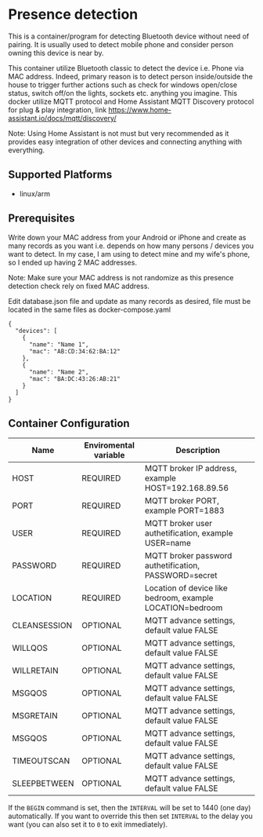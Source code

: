 # Presence detection

This is a container/program for detecting Bluetooth device without need of pairing. It is usually used to detect mobile phone and consider person owning this device is near by.

This container utilize Bluetooth classic to detect the device i.e. Phone via MAC address. Indeed, primary reason is to detect person inside/outside the house to trigger further actions such as check for windows open/close status, switch off/on the lights, sockets etc. anything you imagine. This docker utilize MQTT protocol and Home Assistant MQTT Discovery protocol for plug & play integration, link https://www.home-assistant.io/docs/mqtt/discovery/

Note: Using Home Assistant is not must but very recommended as it provides easy integration of other devices and connecting anything with everything.

## Supported Platforms

* linux/arm

## Prerequisites

Write down your MAC address from your Android or iPhone and create as many records as you want i.e. depends on how many persons / devices you want to detect. In my case, I am using to detect mine and my wife's phone, so I ended up having 2 MAC addresses.

Note: Make sure your MAC address is not randomize as this presence detection check rely on fixed MAC address.

Edit database.json file and update as many records as desired, file must be located in the same files as docker-compose.yaml

```
{
  "devices": [
    {
      "name": "Name 1",
      "mac": "AB:CD:34:62:BA:12"
    },
    {
      "name": "Name 2",
      "mac": "BA:DC:43:26:AB:21"
    }
  ]
}       
```

## Container Configuration

| Name         | Enviromental variable | Description                                                                      |
| ------------ | ----------------------|--------------------------------------------------------------------------------- |
| HOST         | REQUIRED              | MQTT broker IP address, example HOST=192.168.89.56                       |
| PORT         | REQUIRED              | MQTT broker PORT, example PORT=1883                       |
| USER         | REQUIRED              | MQTT broker user authetification, example USER=name                       |
| PASSWORD     | REQUIRED              | MQTT broker password authetification, PASSWORD=secret                       |
| LOCATION     | REQUIRED              | Location of device like bedroom, example LOCATION=bedroom |
| CLEANSESSION | OPTIONAL              | MQTT advance settings, default value FALSE                       |
| WILLQOS      | OPTIONAL              | MQTT advance settings, default value FALSE                       |
| WILLRETAIN   | OPTIONAL              | MQTT advance settings, default value FALSE                       |
| MSGQOS       | OPTIONAL              | MQTT advance settings, default value FALSE                       |
| MSGRETAIN    | OPTIONAL              | MQTT advance settings, default value FALSE                       |
| MSGQOS       | OPTIONAL              | MQTT advance settings, default value FALSE                       |
| TIMEOUTSCAN  | OPTIONAL              | MQTT advance settings, default value FALSE                       |
| SLEEPBETWEEN | OPTIONAL              | MQTT advance settings, default value FALSE                       |

If the `BEGIN` command is set, then the `INTERVAL` will be set to 1440 (one day) automatically. If you want to override this then set `INTERVAL` to the delay you want (you can also set it to `0` to exit immediately).
